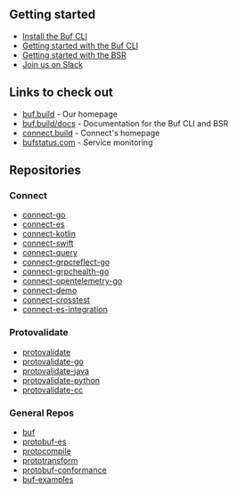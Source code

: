 ## Getting started

- [Install the Buf CLI](https://buf.build/docs/installation)
- [Getting started with the Buf CLI](https://buf.build/docs/tutorials/getting-started-with-buf-cli)
- [Getting started with the BSR](https://docs.buf.build/tutorials/getting-started-with-bsr)
- [Join us on Slack](https://github.com/bufbuild/buf)

## Links to check out

- [buf.build](https://buf.build/) - Our homepage
- [buf.build/docs](https://buf.build/docs) - Documentation for the Buf CLI and BSR
- [connect.build](https://connect.build/) - Connect's homepage
- [bufstatus.com](https://www.bufstatus.com/) - Service monitoring

## Repositories

### Connect

- [connect-go](https://github.com/bufbuild/connect-go)
- [connect-es](https://github.com/bufbuild/connect-es)
- [connect-kotlin](https://github.com/bufbuild/connect-kotlin)
- [connect-swift](https://github.com/bufbuild/connect-swift)
- [connect-query](https://github.com/bufbuild/connect-query)
- [connect-grpcreflect-go](https://github.com/bufbuild/connect-grpcreflect-go)
- [connect-grpchealth-go](https://github.com/bufbuild/connect-grpchealth-go)
- [connect-opentelemetry-go](https://github.com/bufbuild/connect-opentelemetry-go)
- [connect-demo](https://github.com/bufbuild/connect-demo)
- [connect-crosstest](https://github.com/bufbuild/connect-crosstest)
- [connect-es-integration](https://github.com/bufbuild/connect-es-integration)

### Protovalidate

- [protovalidate](https://github.com/bufbuild/protovalidate)
- [protovalidate-go](https://github.com/bufbuild/protovalidate-go)
- [protovalidate-java](https://github.com/bufbuild/protovalidate-java)
- [protovalidate-python](https://github.com/bufbuild/protovalidate-python)
- [protovalidate-cc](https://github.com/bufbuild/protovalidate-cc)

### General Repos

- [buf](https://github.com/bufbuild/buf)
- [protobuf-es](https://github.com/bufbuild/protobuf-es)
- [protocompile](https://github.com/bufbuild/protocompile)
- [prototransform](https://github.com/bufbuild/prototransform)
- [protobuf-conformance](https://github.com/bufbuild/protobuf-conformance)
- [buf-examples](https://github.com/bufbuild/buf-examples)
